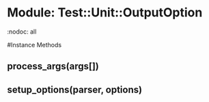 # Module: Test::Unit::OutputOption
    

:nodoc: all



#Instance Methods
## process_args(args[]) [](#method-i-process_args)

## setup_options(parser, options) [](#method-i-setup_options)

